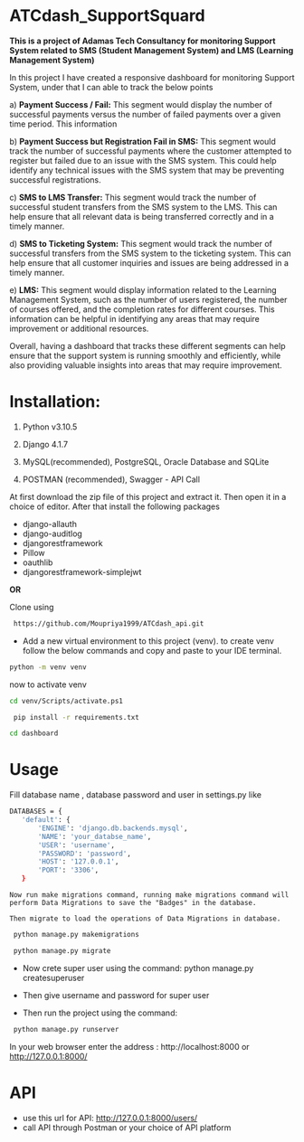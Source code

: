 # ATCdash_SupportSquard

<b> This is a project of Adamas Tech Consultancy for monitoring Support System related to SMS (Student Management System) and LMS (Learning Management System)</b>

In this project I have created a responsive dashboard for monitoring Support System, under that I can able to track the below points 

a) <b> Payment Success / Fail:</b> This segment would display the number of successful payments versus the number of failed payments over a given time period. This information
   
b) <b>Payment Success but Registration Fail in SMS:</b> This segment would track the number of successful payments where the customer attempted to register but failed 
   due to an issue with the SMS system. This could help identify any technical issues with the SMS system that may be preventing successful registrations.

c) <b>SMS to LMS Transfer:</b> This segment would track the number of successful student transfers from the SMS system to the LMS. This can help ensure that all 
   relevant data is being transferred correctly and in a timely manner.

d) <b>SMS to Ticketing System:</b> This segment would track the number of successful transfers from the SMS system to the ticketing system. This can help ensure that
   all customer inquiries and issues are being addressed in a timely manner.

e) <b>LMS:</b> This segment would display information related to the Learning Management System, such as the number of users registered, the number of courses offered,
   and the completion rates for different courses. This information can be helpful in identifying any areas that may require improvement or additional resources.

Overall, having a dashboard that tracks these different segments can help ensure that the support system is running smoothly and efficiently, while also providing valuable insights into areas that may require improvement.


# <b>Installation</b>:

1. Python v3.10.5

2. Django 4.1.7  

3. MySQL(recommended), PostgreSQL, Oracle Database and SQLite  

4. POSTMAN (recommended), Swagger - API Call




 At first download the zip file of this project and extract it. Then open it in a choice of editor. After that install the following packages

  * django-allauth
  * django-auditlog
  * djangorestframework
  * Pillow
  * oauthlib
  * djangorestframework-simplejwt
  
 <b>OR</b>
 
 Clone using
 ```bash
  https://github.com/Moupriya1999/ATCdash_api.git
 ```
 * Add a new virtual environment to this project (venv). to create venv follow the below commands and copy and paste to your IDE terminal.
```bash
python -m venv venv
```
now to activate venv
```bash
cd venv/Scripts/activate.ps1
```
 ```bash
  pip install -r requirements.txt
  ```
  ```bash
  cd dashboard
 ```
 # <b>Usage</b>
   Fill database name , database password and user in settings.py like
   
 ```bash  
DATABASES = {
    'default': {
        'ENGINE': 'django.db.backends.mysql',
        'NAME': 'your_databse_name',
        'USER': 'username',
        'PASSWORD': 'password',
        'HOST': '127.0.0.1',
        'PORT': '3306',
    }
   ```
    Now run make migrations command, running make migrations command will perform Data Migrations to save the "Badges" in the database.
    
    Then migrate to load the operations of Data Migrations in database.
   ```bash 
    python manage.py makemigrations
   ```
   ```bash
    python manage.py migrate
   ```
   * Now crete super user using the command: python manage.py createsuperuser

   * Then give username and password for super user

   * Then run the project using the command:
   ```bash
    python manage.py runserver
   ```
   In your web browser enter the address : http://localhost:8000 or http://127.0.0.1:8000/ 
   
   # API
  * use this url for API: http://127.0.0.1:8000/users/  
  * call API through Postman or your choice of API platform 

